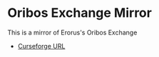 # Oribos Exchange Mirror

This is a mirror of Erorus's Oribos Exchange 

- [Curseforge URL](https://www.curseforge.com/wow/addons/oribos-exchange)
